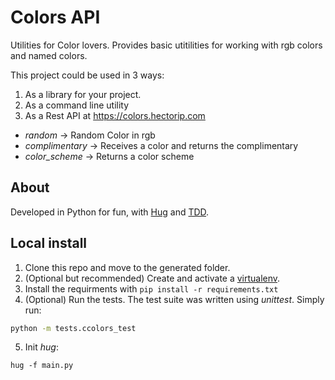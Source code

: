 # Colors API


Utilities for Color lovers. Provides basic utitilities for working with rgb
colors and named colors.

This project could be used in 3 ways:

1. As a library for your project.
2. As a command line utility
3. As a Rest API at https://colors.hectorip.com


- *random* -> Random Color in rgb
- *complimentary* -> Receives a color and returns the complimentary
- *color_scheme* -> Returns a color scheme

## About

Developed in Python for fun, with [Hug](https://python-hug.com) and [TDD](https://tdd.com).

## Local install

1. Clone this repo and move to the generated folder.
2. (Optional but recommended) Create and activate a [virtualenv](https://docs.python-guide.org/dev/virtualenvs/).
3. Install the requirments  with `pip install -r requirements.txt`
4. (Optional) Run the tests. The test suite was written using *unittest*. Simply run:
```bash
python -m tests.ccolors_test
```
5. Init *hug*:
```
hug -f main.py
```